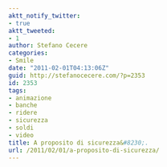 ```yaml
---
aktt_notify_twitter:
- true
aktt_tweeted:
- 1
author: Stefano Cecere
categories:
- Smile
date: "2011-02-01T04:13:06Z"
guid: http://stefanocecere.com/?p=2353
id: 2353
tags:
- animazione
- banche
- ridere
- sicurezza
- soldi
- video
title: A proposito di sicurezza&#8230;.
url: /2011/02/01/a-proposito-di-sicurezza/
---
```


